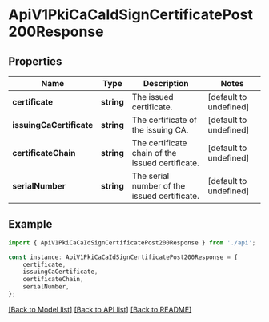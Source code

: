 # ApiV1PkiCaCaIdSignCertificatePost200Response


## Properties

Name | Type | Description | Notes
------------ | ------------- | ------------- | -------------
**certificate** | **string** | The issued certificate. | [default to undefined]
**issuingCaCertificate** | **string** | The certificate of the issuing CA. | [default to undefined]
**certificateChain** | **string** | The certificate chain of the issued certificate. | [default to undefined]
**serialNumber** | **string** | The serial number of the issued certificate. | [default to undefined]

## Example

```typescript
import { ApiV1PkiCaCaIdSignCertificatePost200Response } from './api';

const instance: ApiV1PkiCaCaIdSignCertificatePost200Response = {
    certificate,
    issuingCaCertificate,
    certificateChain,
    serialNumber,
};
```

[[Back to Model list]](../README.md#documentation-for-models) [[Back to API list]](../README.md#documentation-for-api-endpoints) [[Back to README]](../README.md)
